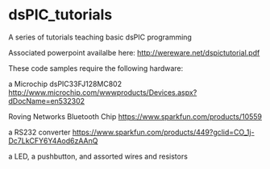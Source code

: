 dsPIC_tutorials
===============

A series of tutorials teaching basic dsPIC programming

Associated powerpoint availalbe here:
http://wereware.net/dspictutorial.pdf

These code samples require the following hardware:

a Microchip dsPIC33FJ128MC802
http://www.microchip.com/wwwproducts/Devices.aspx?dDocName=en532302

Roving Networks Bluetooth Chip
https://www.sparkfun.com/products/10559

a RS232 converter
https://www.sparkfun.com/products/449?gclid=CO_1j-Dc7LkCFY6Y4Aod6zAAnQ

a LED, a pushbutton, and assorted wires and resistors

